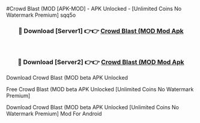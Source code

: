 #Crowd Blast (MOD [APK-MOD] - APK Unlocked - [Unlimited Coins No Watermark Premium] sqq5o



<div align="center">

<h3>🔴 Download [Server1] 👉👉 <a href="https://momento.my/?title=Crowd_Blast_(MOD">Crowd Blast (MOD Mod Apk</a></h3><br>

<h3>🔴 Download [Server2] 👉👉 <a href="https://momento.my/?title=Crowd_Blast_(MOD">Crowd Blast (MOD Mod Apk</a></h3>
</div>



Download Crowd Blast (MOD beta APK Unlocked

Free Crowd Blast (MOD beta APK Unlocked [Unlimited Coins No Watermark Premium]

Download Crowd Blast (MOD beta APK Unlocked [Unlimited Coins No Watermark Premium] Mod For Android
